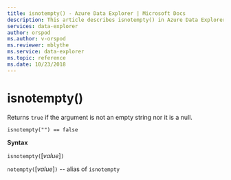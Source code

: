 ```yaml
---
title: isnotempty() - Azure Data Explorer | Microsoft Docs
description: This article describes isnotempty() in Azure Data Explorer.
services: data-explorer
author: orspod
ms.author: v-orspod
ms.reviewer: mblythe
ms.service: data-explorer
ms.topic: reference
ms.date: 10/23/2018
---
```

# isnotempty()

Returns `true` if the argument is not an empty string nor it is a null.

```kusto
isnotempty("") == false
```

**Syntax**

`isnotempty(`[*value*]`)`

`notempty(`[*value*]`)` -- alias of `isnotempty`